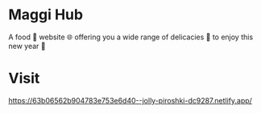 # Maggi Hub

A food 🍱 website 🌐 offering you a wide range of delicacies 🍡 to enjoy this new year 🎉

# Visit
https://63b06562b904783e753e6d40--jolly-piroshki-dc9287.netlify.app/
